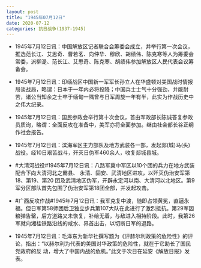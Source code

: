 ```yaml
---
layout: post
title: "1945年07月12日"
date: 2020-07-12
categories: 抗日战争(1937-1945)
---
```


<meta name="referrer" content="no-referrer" />

- 1945年7月12日讯：中国解放区记者联合会筹委会成立，并举行第一次会议，推选范长江、艾思奇、曹若茗、向仲华、穆欣、胡绩伟、陈克寒等人为筹委会常委，派柳湜、范长江、艾思奇、陈克寒、胡绩伟参加解放区人民代表会议筹备会。 

- 1945年7月12日讯：印缅战区中国新一军军长孙立人在华盛顿对美国战时情报局谈战局，略谓：日本于一年内必将投降；中国兵士士气十分强劲，并能耐苦，诸公当知余之士卒于缅甸一隅曾与日军周旋一年有半，此实为作战历史中之伟大纪录。 

- 1945年7月12日讯：国民参政会举行第十次会议，首由军政部长陈诚答复参政员质询，略谓：全面反攻在准备中，美军亦将全面参加。继由社会部长谷正纲作社会报告。 

- 1945年7月12日讯：滨海军区主力部队及地方武装各一部，发起郯(城)马(头)战役。经10日艰苦战斗，歼灭日伪军460余人，收复郯城县城。 

- #大清河战役#1945年7月12日讯：八路军冀中军区以10个团的兵力在地方武装配合下向大清河北之霸县、 永清、固安、武清地区进攻，以歼灭伪治安军第18、第19、第20 团及武清地区伪军，开辟永定河以南、大清河以北地区。第9军分区部队首先包围了伪治安军第18团全部，并发起攻击。 

- #广西反攻作战#1945年7月12日讯：我军克复中渡，随即占领黄冕，直逼永福。但日军第58师团后卫独立步兵第107大队在此进行了激烈抵抗。第29军因粮弹告罄，后方道路又未恢复，补给无着，与敌进入相持阶段。此时，我第26军就向湘桂铁路沿线的咸水、界首出击，以切断日军的退路。 

- 1945年7月12日讯：毛泽东为新华社撰写题为《评赫尔利政策的危险性》的评论，指出：“以赫尔利为代表的美国对华政策的危险性，就在于它助长了国民党政府的反 动，增大了中国内战的危机。”此文于次日在延安《解放日报》发表。 

